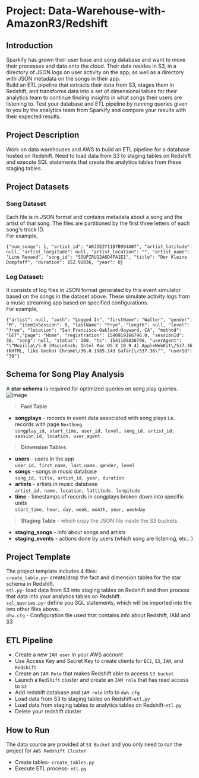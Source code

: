 # Project: Data-Warehouse-with-AmazonR3/Redshift
## Introduction
Sparkify has grown their user base and song database and want to move their processes and data onto the cloud. Their data resides in S3, in a directory of JSON logs on user activity on the app, as well as a directory with JSON metadata on the songs in their app.<br>
Build an ETL pipeline that extracts their data from S3, stages them in Redshift, and transforms data into a set of dimensional tables for their analytics team to continue finding insights in what songs their users are listening to. Test your database and ETL pipeline by running queries given to you by the analytics team from Sparkify and compare your results with their expected results.
## Project Description
Work on data warehouses and AWS to build an ETL pipeline for a database hosted on Redshift. Need to load data from S3 to staging tables on Redshift and execute SQL statements that create the analytics tables from these staging tables.
## Project Datasets
### Song Dataset
Each file is in JSON format and contains metadata about a song and the artist of that song. The files are partitioned by the first three letters of each song's track ID. <br>
For example,
```
{"num_songs": 1, "artist_id": "ARJIE2Y1187B994AB7", "artist_latitude": null, "artist_longitude": null, "artist_location": "", "artist_name": "Line Renaud", "song_id": "SOUPIRU12A6D4FA1E1", "title": "Der Kleine Dompfaff", "duration": 152.92036, "year": 0}
```
### Log Dataset:
It consists of log files in JSON format generated by this event simulator based on the songs in the dataset above. These simulate activity logs from a music streaming app based on specified configurations.<br>
For example,
```
{"artist": null, "auth": "Logged In", "firstName": "Walter", "gender": "M", "itemInSession": 0, "lastName": "Frye", "length": null, "level": "free", "location": "San Francisco-Oakland-Hayward, CA", "method": "GET","page": "Home", "registration": 1540919166796.0, "sessionId": 38, "song": null, "status": 200, "ts": 1541105830796, "userAgent": "\"Mozilla\/5.0 (Macintosh; Intel Mac OS X 10_9_4) AppleWebKit\/537.36 (KHTML, like Gecko) Chrome\/36.0.1985.143 Safari\/537.36\"", "userId": "39"}
```
## Schema for Song Play Analysis
A **star schema** is required for optimized queries on song play queries.<br>
![image](https://github.com/MengyaCao/Data-Warehouse-with-S3-and-Redshift/blob/main/ER_Diagram_DW.JPG)<br>
>**Fact Table**<br>
* **songplays** - records in event data associated with song plays i.e. records with page `NextSong`<br>
```songplay_id, start_time, user_id, level, song_id, artist_id, session_id, location, user_agent```<br>
>**Dimension Tables**<br>
* **users** - users in the app<br>
```user_id, first_name, last_name, gender, level```<br>
* **songs** - songs in music database<br>
```song_id, title, artist_id, year, duration```<br>
* **artists** - artists in music database<br>
```artist_id, name, location, lattitude, longitude```<br>
* **time** - timestamps of records in songplays broken down into specific units<br>
```start_time, hour, day, week, month, year, weekday```<br>
> **Staging Table** - which copy the JSON file inside the S3 buckets.<br>
* **staging_songs** - info about songs and artists<br>
* **staging_events** - actions done by users (which song are listening, etc.. )
## Project Template
The project template includes 4 files:<br>
`create_table.py`- create/drop the fact and dimension tables for the star schema in Redshift.<br>
`etl.py`- load data from S3 into staging tables on Redshift and then process that data into your analytics tables on Redshift.<br>
`sql_queries.py`- define you SQL statements, which will be imported into the two other files above.<br>
`dhw.cfg` - Configuration file used that contains info about Redshift, IAM and S3
## ETL Pipeline
* Create a new `IAM user` in your AWS account<br>
* Use Access Key and Secret Key to create clients for `EC2`, `S3`, `IAM`, and `Redshift`<br>
* Create an `IAM Role` that makes Redshift able to access `S3 bucket`<br>
* Launch a `RedShift` cluster and create an `IAM role` that has read access to `S3`<br>
* Add redshift database and `IAM role` info to `dwh.cfg`<br>
* Load data from S3 to staging tables on Redshift-`etl.py`<br> 
* Load data from staging tables to analytics tables on Redshift-`etl.py`<br> 
* Delete your redshift cluster
## How to Run
The data source are provided at `S3 Bucket` and you only need to run the project for `AWS Redshift Cluster`
* Create tables- `create_tables.py`
* Execute ETL process- `etl.py`
